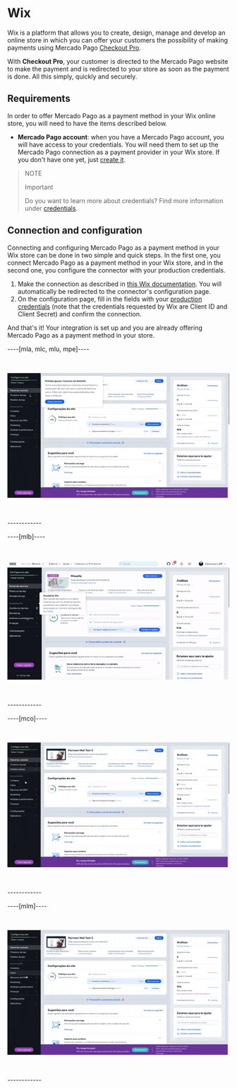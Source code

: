 # Wix

Wix is a platform that allows you to create, design, manage and develop an online store in which you can offer your customers the possibility of making payments using Mercado Pago [Checkout Pro](https://www.mercadopago[FAKER][URL][DOMAIN]/ferramentas-para-vender/cobrar?utm_experiment=optimize&matt_tool=69348836&matt_word=MLB_MP_G_XP_OP_COW_SEARCH_SELL_TXS_Checkout-Transparente-Branded-NovaLP&gclid=CjwKCAjw3_KIBhA2EiwAaAAlinz2stvLcjAuKbXruVqdJtI_cAemAj6CaP3Q3yxbxbiumdlbgMsynhoCeLsQAvD_BwE).

With **Checkout Pro**, your customer is directed to the Mercado Pago website to make the payment and is redirected to your store as soon as the payment is done. All this simply, quickly and securely. 
 

## Requirements
In order to offer Mercado Pago as a payment method in your Wix online store, you will need to have the items described below.
 - **Mercado Pago account**: when you have a Mercado Pago account, you will have access to your credentials. You will need them to set up the Mercado Pago connection as a payment provider in your Wix store. If you don't have one yet, just [create it](https://www.mercadopago[FAKER][URL][DOMAIN]/hub/registration/landing).

>NOTE
>
>Important
>
>Do you want to learn more about credentials? Find more information under [credentials](https://www.mercadopago[FAKER][URL][DOMAIN]/developers/en/guides/resources/credentials).

## Connection and configuration
Connecting and configuring Mercado Pago as a payment method in your Wix store can be done in two simple and quick steps. In the first one, you connect Mercado Pago as a payment method in your Wix store, and in the second one, you configure the connector with your production credentials.

1. Make the connection as described in [this Wix documentation](https://support.wix.com/en/article/conectando-mercadopago-como-provedor-de-pagamento). You will automatically be redirected to the connector's configuration page.
2. On the configuration page, fill in the fields with your [production credentials](https://www.mercadopago[FAKER][URL][DOMAIN]/developers/en/guides/resources/credentials) (note that the credentials requested by Wix are Client ID and Client Secret) and confirm the connection.

And that's it! Your integration is set up and you are already offering Mercado Pago as a payment method in your store.

----[mla, mlc, mlu, mpe]----
<p>&nbsp;</p>

![Setting active in Wix](/images/wix/wix_pt_connect_configuration_mla_mlc_mlu_mpe.gif)
<p>&nbsp;</p>
------------

----[mlb]----
<p>&nbsp;</p>

![Setting connect in Wix](/images/wix/wix_pt_connect_configuration_mlb.gif)
<p>&nbsp;</p>
------------

----[mco]----
<p>&nbsp;</p>

![Setting active in Wix](/images/wix/wix_pt_connect_configuration_mco.gif)
<p>&nbsp;</p>
------------

----[mlm]----
<p>&nbsp;</p>

![Setting active in Wix](/images/wix/wix_pt_connect_configuration_mlm.gif)
<p>&nbsp;</p>
------------

